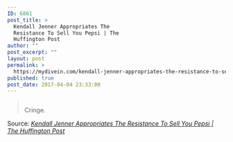 ```yaml
---
ID: 6861
post_title: >
  Kendall Jenner Appropriates The
  Resistance To Sell You Pepsi | The
  Huffington Post
author: ""
post_excerpt: ""
layout: post
permalink: >
  https://mydivein.com/kendall-jenner-appropriates-the-resistance-to-sell-you-pepsi-the-huffington-post-2/
published: true
post_date: 2017-04-04 23:33:00
---
```

<blockquote><a href="http://www.huffingtonpost.com/entry/kendall-jenner-appropriates-the-resistance-to-sell-you-pepsi_us_58e40c27e4b0d0b7e165bdec?qup14modl4e5vzpvi&amp;"><img class="alignnone size-full" src="https://mydivein.com/wp-content/uploads/2017/04/58e410732c00006268ff2466.jpeg" alt="" /></a>

Cringe.</blockquote>
Source: <em><a href="http://www.huffingtonpost.com/entry/kendall-jenner-appropriates-the-resistance-to-sell-you-pepsi_us_58e40c27e4b0d0b7e165bdec">Kendall Jenner Appropriates The Resistance To Sell You Pepsi | The Huffington Post</a></em>
